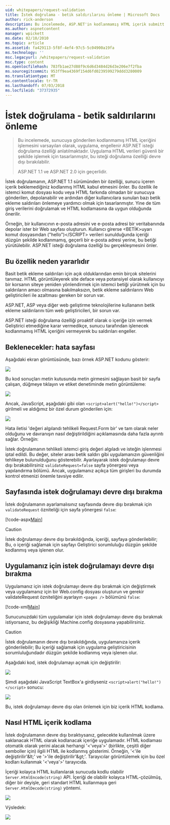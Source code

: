 ```yaml
---
uid: whitepapers/request-validation
title: İstek doğrulama - betik saldırılarını önleme | Microsoft Docs
author: rick-anderson
description: Bu incelemede, ASP.NET'in kodlanmamış HTML içerik submitt işlemesini varsayılan olarak, uygulama, engellenir istek doğrulama özelliği anlatılmaktadır...
ms.author: aspnetcontent
manager: wpickett
ms.date: 02/10/2010
ms.topic: article
ms.assetid: fa429113-5f8f-4ef4-97c5-5c04900a19fa
ms.technology: ''
msc.legacyurl: /whitepapers/request-validation
msc.type: content
ms.openlocfilehash: 783fb1ae27d88f9c6d6d3484d26d3e206e7f2fba
ms.sourcegitcommit: 953ff9ea4369f154d6fd0239599279ddd3280009
ms.translationtype: MT
ms.contentlocale: tr-TR
ms.lasthandoff: 07/03/2018
ms.locfileid: "37372935"
---
```

<a name="request-validation---preventing-script-attacks"></a>İstek doğrulama - betik saldırılarını önleme
====================
> Bu incelemede, sunucuya gönderilen kodlanmamış HTML içeriğini işlemesini varsayılan olarak, uygulama, engellenir ASP.NET isteği doğrulama özelliği anlatılmaktadır. Uygulama HTML verileri güvenli bir şekilde işlemek için tasarlanmıştır, bu isteği doğrulama özelliği devre dışı bırakılabilir.
> 
> ASP.NET 1.1 ve ASP.NET 2.0 için geçerlidir.


İstek doğrulamanın, ASP.NET 1.1 sürümünden bir özelliği, sunucu içeren içerik beklemediğiniz kodlanmış HTML kabul etmesini önler. Bu özellik ile istemci komut dosyası kodu veya HTML farkında olmadan bir sunucuya gönderilen, depolanabilir ve ardından diğer kullanıcılara sunulan bazı betik ekleme saldırıları önlemeye yardımcı olmak için tasarlanmıştır. Yine de tüm giriş verilerini doğrulamak ve HTML kodlamasına da uygun olduğunda önerilir.

Örneğin, bir kullanıcının e-posta adresini ve e-posta adresi bir veritabanında depolar ister bir Web sayfası oluşturun. Kullanıcı girerse &lt;BETİK&gt;uyarı komut dosyasından ("hello")&lt;/SCRIPT&gt; verileri sunulduğunda içeriği düzgün şekilde kodlanmamış, geçerli bir e-posta adresi yerine, bu betiği yürütülebilir. ASP.NET isteği doğrulama özelliği bu gerçekleşmesini önler.

## <a name="why-this-feature-is-useful"></a>Bu özellik neden yararlıdır

Basit betik ekleme saldırıları için açık olduklarından emin birçok sitelerini tanımaz. HTML görüntüleyerek site deface veya potansiyel olarak kullanıcıyı bir korsanın siteye yeniden yönlendirmek için istemci betiği yürütmek için bu saldırıların amacı olmasına bakılmaksızın, betik ekleme saldırılarını Web geliştiricileri ile azaltması gereken bir sorun var.

ASP.NET, ASP veya diğer web geliştirme teknolojilerine kullananın betik ekleme saldırılarını tüm web geliştiricileri, bir sorun var.

ASP.NET isteği doğrulama özelliği proaktif olarak o içeriğe izin vermek Geliştirici etmediğine karar vermedikçe, sunucu tarafından işlenecek kodlanmamış HTML içeriğini vermeyerek bu saldırıları engeller.

## <a name="what-to-expect-error-page"></a>Beklenecekler: hata sayfası

Aşağıdaki ekran görüntüsünde, bazı örnek ASP.NET kodunu gösterir:

![](request-validation/_static/image1.png)

Bu kod sonuçları metin kutusunda metin girmesini sağlayan basit bir sayfa çalışan, düğmeye tıklayın ve etiket denetiminde metin görüntüleme:

![](request-validation/_static/image2.png)

Ancak, JavaScript, aşağıdaki gibi olan `<script>alert("hello!")</script>` girilmeli ve aldığımız bir özel durum gönderilen için:

![](request-validation/_static/image3.png)

Hata iletisi 'değeri algılandı tehlikeli Request.Form bir' ve tam olarak neler olduğunu ve davranışın nasıl değiştirildiğini açıklamasında daha fazla ayrıntı sağlar. Örneğin:

İstek doğrulamanın tehlikeli istemci giriş değeri algıladı ve isteğin işlenmesi iptal edildi. Bu değer, siteler arası betik saldırı gibi uygulamanızın güvenliğini tehlikeye bulunulduğunu gösterebilir. Ayarlayarak istek doğrulamayı devre dışı bırakabilirsiniz `validateRequest=false` sayfa yönergesi veya yapılandırma bölümü. Ancak, uygulamanız açıkça tüm girişleri bu durumda kontrol etmenizi önemle tavsiye edilir.

## <a name="disabling-request-validation-on-a-page"></a>Sayfasında istek doğrulamayı devre dışı bırakma

İstek doğrulamanın ayarlamalısınız sayfasında devre dışı bırakmak için `validateRequest` özniteliği için sayfa yönergesi `false`:

[!code-aspx[Main](request-validation/samples/sample1.aspx)]

> [!CAUTION]
> İstek doğrulamayı devre dışı bırakıldığında, içeriği, sayfaya gönderilebilir; Bu, o içeriği sağlamak için sayfayı Geliştirici sorumluluğu düzgün şekilde kodlanmış veya işlenen olur.

## <a name="disabling-request-validation-for-your-application"></a>Uygulamanız için istek doğrulamayı devre dışı bırakma

Uygulamanız için istek doğrulamayı devre dışı bırakmak için değiştirmek veya uygulamanız için bir Web.config dosyası oluşturun ve gerekir validateRequest özniteliğini ayarlayın `<pages />` bölümünü `false`:

[!code-xml[Main](request-validation/samples/sample2.xml)]

Sunucunuzdaki tüm uygulamalar için istek doğrulamayı devre dışı bırakmak istiyorsanız, bu değişikliği Machine.config dosyasına yapabilirsiniz.

> [!CAUTION]
> İstek doğrulamanın devre dışı bırakıldığında, uygulamanıza içerik gönderilebilir; Bu içeriği sağlamak için uygulama geliştiricisinin sorumluluğundadır düzgün şekilde kodlanmış veya işlenen olur.

Aşağıdaki kod, istek doğrulamayı açmak için değiştirilir:

![](request-validation/_static/image4.png)

Şimdi aşağıdaki JavaScript TextBox'a girdiyseniz `<script>alert("hello!")</script>` sonucu:

![](request-validation/_static/image5.png)

Bu, istek doğrulamayı devre dışı olan önlemek için biz içerik HTML kodlama.

## <a name="how-to-html-encode-content"></a>Nasıl HTML içerik kodlama

İstek doğrulamanın devre dışı bıraktıysanız, gelecekte kullanılmak üzere saklanacak HTML olarak kodlanacak içeriğe uygulamadır. HTML kodlaması otomatik olarak yerini alacak herhangi '&lt;'veya'&gt;' (birlikte, çeşitli diğer semboller için) ilgili HTML ile kodlanmış gösterimi. Örneğin, '&lt;'ile değiştirilir'&amp;lt;' ve '&gt;'ile değiştirilir'&amp;gt;'. Tarayıcılar görüntülemek için bu özel kodları kullanmak '&lt;'veya'&gt;' tarayıcıda.

İçeriği kolayca HTML kullanılarak sunucuda kodlu olabilir `Server.HtmlEncode(string)` API. İçeriği de olabilir kolayca HTML-çözülmüş, diğer bir deyişle, geri standart HTML kullanmaya geri `Server.HtmlDecode(string)` yöntemi.

![](request-validation/_static/image6.png)

Výsledek:

![](request-validation/_static/image7.png)
